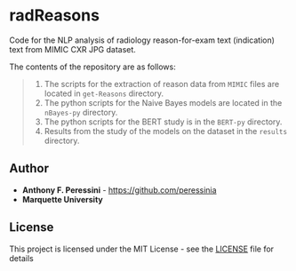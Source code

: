# radReasons
Code for the NLP analysis of radiology reason-for-exam text (indication) text from MIMIC CXR JPG dataset.

The contents of the repository are as follows:

> 1. 	The scripts for the extraction of reason data from `MIMIC` files are located in `get-Reasons` directory.
> 3.	The python scripts for the Naive Bayes models are located in the `nBayes-py` directory.
> 3.	The python scripts for the BERT study is in the `BERT-py` directory.
> 4.	Results from the study of the models on the dataset in the `results` directory.


## Author

* **Anthony F. Peressini** - <https://github.com/peressinia>
* **Marquette University**



## License

This project is licensed under the MIT License - see the [LICENSE](LICENSE) file for details
